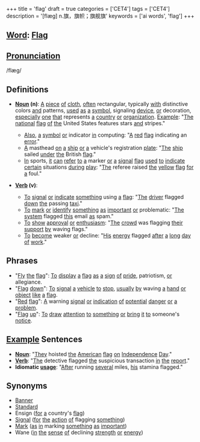+++
title = 'flag'
draft = true
categories = ['CET4']
tags = ['CET4']
description = '[flæg] n.旗，旗帜；旗舰旗'
keywords = ['ai words', 'flag']
+++

## [Word](/post/word/): [Flag](/post/flag/)
## [Pronunciation](/post/pronunciation/)
/flæɡ/

## Definitions
- **[Noun](/post/noun/) (n)**: [A](/post/a/) [piece](/post/piece/) [of](/post/of/) [cloth](/post/cloth/), [often](/post/often/) rectangular, typically [with](/post/with/) distinctive colors [and](/post/and/) patterns, [used](/post/used/) [as](/post/as/) [a](/post/a/) [symbol](/post/symbol/), signaling [device](/post/device/), [or](/post/or/) decoration, [especially](/post/especially/) [one](/post/one/) [that](/post/that/) represents [a](/post/a/) [country](/post/country/) [or](/post/or/) [organization](/post/organization/). [Example](/post/example/): "[The](/post/the/) [national](/post/national/) [flag](/post/flag/) [of](/post/of/) [the](/post/the/) United States features stars [and](/post/and/) stripes."
  - [Also](/post/also/), [a](/post/a/) [symbol](/post/symbol/) [or](/post/or/) indicator [in](/post/in/) computing: "[A](/post/a/) [red](/post/red/) [flag](/post/flag/) indicating an [error](/post/error/)."
  - [A](/post/a/) masthead [on](/post/on/) [a](/post/a/) [ship](/post/ship/) [or](/post/or/) [a](/post/a/) vehicle's registration [plate](/post/plate/): "[The](/post/the/) [ship](/post/ship/) sailed [under](/post/under/) [the](/post/the/) British [flag](/post/flag/)."
  - [In](/post/in/) sports, [it](/post/it/) [can](/post/can/) [refer](/post/refer/) [to](/post/to/) [a](/post/a/) marker [or](/post/or/) [a](/post/a/) [signal](/post/signal/) [flag](/post/flag/) [used](/post/used/) [to](/post/to/) [indicate](/post/indicate/) [certain](/post/certain/) situations [during](/post/during/) [play](/post/play/): "[The](/post/the/) referee raised [the](/post/the/) [yellow](/post/yellow/) [flag](/post/flag/) [for](/post/for/) [a](/post/a/) foul."

- **[Verb](/post/verb/) (v)**: 
  - [To](/post/to/) [signal](/post/signal/) [or](/post/or/) [indicate](/post/indicate/) [something](/post/something/) using [a](/post/a/) [flag](/post/flag/): "[The](/post/the/) [driver](/post/driver/) flagged [down](/post/down/) [the](/post/the/) passing [taxi](/post/taxi/)."
  - [To](/post/to/) [mark](/post/mark/) [or](/post/or/) [identify](/post/identify/) [something](/post/something/) [as](/post/as/) [important](/post/important/) [or](/post/or/) problematic: "[The](/post/the/) [system](/post/system/) flagged [this](/post/this/) email [as](/post/as/) spam."
  - [To](/post/to/) [show](/post/show/) [approval](/post/approval/) [or](/post/or/) [enthusiasm](/post/enthusiasm/): "[The](/post/the/) [crowd](/post/crowd/) was flagging [their](/post/their/) [support](/post/support/) [by](/post/by/) waving flags."
  - [To](/post/to/) [become](/post/become/) weaker [or](/post/or/) decline: "[His](/post/his/) [energy](/post/energy/) flagged [after](/post/after/) [a](/post/a/) [long](/post/long/) [day](/post/day/) [of](/post/of/) [work](/post/work/)."

## Phrases
- "[Fly](/post/fly/) [the](/post/the/) [flag](/post/flag/)": [To](/post/to/) [display](/post/display/) [a](/post/a/) [flag](/post/flag/) [as](/post/as/) [a](/post/a/) [sign](/post/sign/) [of](/post/of/) [pride](/post/pride/), patriotism, [or](/post/or/) allegiance.
- "[Flag](/post/flag/) [down](/post/down/)": [To](/post/to/) [signal](/post/signal/) [a](/post/a/) [vehicle](/post/vehicle/) [to](/post/to/) [stop](/post/stop/), [usually](/post/usually/) [by](/post/by/) waving [a](/post/a/) [hand](/post/hand/) [or](/post/or/) [object](/post/object/) [like](/post/like/) [a](/post/a/) [flag](/post/flag/).
- "[Red](/post/red/) [flag](/post/flag/)": [A](/post/a/) warning [signal](/post/signal/) [or](/post/or/) [indication](/post/indication/) [of](/post/of/) [potential](/post/potential/) [danger](/post/danger/) [or](/post/or/) [a](/post/a/) [problem](/post/problem/).
- "[Flag](/post/flag/) [up](/post/up/)": [To](/post/to/) [draw](/post/draw/) [attention](/post/attention/) [to](/post/to/) [something](/post/something/) [or](/post/or/) [bring](/post/bring/) [it](/post/it/) [to](/post/to/) someone's [notice](/post/notice/).

## [Example](/post/example/) Sentences
- **[Noun](/post/noun/)**: "[They](/post/they/) hoisted [the](/post/the/) [American](/post/american/) [flag](/post/flag/) [on](/post/on/) [Independence](/post/independence/) [Day](/post/day/)."
- **[Verb](/post/verb/)**: "[The](/post/the/) detective flagged [the](/post/the/) suspicious transaction [in](/post/in/) [the](/post/the/) [report](/post/report/)."
- **Idiomatic [usage](/post/usage/)**: "[After](/post/after/) running [several](/post/several/) miles, [his](/post/his/) stamina flagged."

## Synonyms
- [Banner](/post/banner/)
- [Standard](/post/standard/)
- Ensign ([for](/post/for/) [a](/post/a/) country's [flag](/post/flag/))
- [Signal](/post/signal/) ([for](/post/for/) [the](/post/the/) [action](/post/action/) [of](/post/of/) flagging [something](/post/something/))
- [Mark](/post/mark/) ([as](/post/as/) [in](/post/in/) marking [something](/post/something/) [as](/post/as/) [important](/post/important/))  
- Wane ([in](/post/in/) [the](/post/the/) [sense](/post/sense/) [of](/post/of/) declining [strength](/post/strength/) [or](/post/or/) [energy](/post/energy/))

